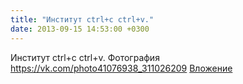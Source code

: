 ```yaml
---
title: "Институт ctrl+c ctrl+v."
date: 2013-09-15 14:53:00 +0300
---
```


Институт ctrl+c ctrl+v.
Фотография
<a class="vk-attach" href="https://vk.com/photo41076938_311026209">https://vk.com/photo41076938_311026209</a>
<a class="vk-attach" href="https://vk.com/photo41076938_311026209">Вложение</a>
